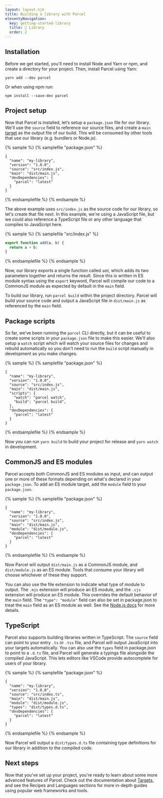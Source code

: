 ```yaml
---
layout: layout.njk
title: Building a library with Parcel
eleventyNavigation:
  key: getting-started-library
  title: 📔 Library
  order: 2
---
```


## Installation

Before we get started, you'll need to install Node and Yarn or npm, and create a directory for your project. Then, install Parcel using Yarn:

```shell
yarn add --dev parcel
```

Or when using npm run:

```shell
npm install --save-dev parcel
```

## Project setup

Now that Parcel is installed, let’s setup a `package.json` file for our library. We'll use the `source` field to reference our source files, and create a `main` [target](/features/targets/) as the output file of our build. This will be consumed by other tools that use our library (e.g. bundlers or Node.js).

{% sample %}
{% samplefile "package.json" %}

```json/3-4
{
  "name": "my-library",
  "version": "1.0.0",
  "source": "src/index.js",
  "main": "dist/main.js",
  "devDependencies": {
    "parcel": "latest"
  }
}
```

{% endsamplefile %}
{% endsample %}

The above example uses `src/index.js` as the source code for our library, so let's create that file next. In this example, we're using a JavaScript file, but we could also reference a TypeScript file or any other language that compiles to JavaScript here.

{% sample %}
{% samplefile "src/index.js" %}

```javascript
export function add(a, b) {
  return a + b;
}
```

{% endsamplefile %}
{% endsample %}

Now, our library exports a single function called `add`, which adds its two parameters together and returns the result. Since this is written in ES module syntax using the `export` keyword, Parcel will compile our code to a CommonJS module as expected by default in the `main` field.

To build our library, run `parcel build` within the project directory. Parcel will build your source code and output a JavaScript file in `dist/main.js` as referenced by the `main` field.

## Package scripts

So far, we’ve been running the `parcel` CLI directly, but it can be useful to create some scripts in your `package.json` file to make this easier. We'll also setup a `watch` script which will watch your source files for changes and rebuild automatically so you don't need to run the `build` script manually in development as you make changes.

{% sample %}
{% samplefile "package.json" %}

```json/5-8
{
  "name": "my-library",
  "version": "1.0.0",
  "source": "src/index.js",
  "main": "dist/main.js",
  "scripts": {
    "watch": "parcel watch",
    "build": "parcel build",
  },
  "devDependencies": {
    "parcel": "latest"
  }
}
```

{% endsamplefile %}
{% endsample %}

Now you can run `yarn build` to build your project for release and `yarn watch` in development.

## CommonJS and ES modules

Parcel accepts both CommonJS and ES modules as input, and can output one or more of these formats depending on what's declared in your `package.json`. To add an ES module target, add the `module` field to your `package.json`.

{% sample %}
{% samplefile "package.json" %}

```json/5
{
  "name": "my-library",
  "version": "1.0.0",
  "source": "src/index.js",
  "main": "dist/main.js",
  "module": "dist/module.js",
  "devDependencies": {
    "parcel": "latest"
  }
}
```

{% endsamplefile %}
{% endsample %}

Now Parcel will output `dist/main.js` as a CommonJS module, and `dist/module.js` as an ES module. Tools that consume your library will choose whichever of these they support.

You can also use the file extension to indicate what type of module to output. The `.mjs` extension will produce an ES module, and the `.cjs` extension will produce an ES module. This overrides the default behavior of the `main` field. The `"type": "module"` field can also be set in package.json to treat the `main` field as an ES module as well. See the [Node.js docs](https://nodejs.org/dist/latest-v16.x/docs/api/packages.html#packages_determining_module_system) for more details.

## TypeScript

Parcel also supports building libraries written in TypeScript. The `source` field can point to your entry `.ts` or `.tsx` file, and Parcel will output JavaScript into your targets automatically. You can also use the `types` field in package.json to point to a `.d.ts` file, and Parcel will generate a typings file alongside the compiled JavaScript. This lets editors like VSCode provide autocomplete for users of your library.

{% sample %}
{% samplefile "package.json" %}

```json/6
{
  "name": "my-library",
  "version": "1.0.0",
  "source": "src/index.ts",
  "main": "dist/main.js",
  "module": "dist/module.js",
  "types": "dist/types.d.ts",
  "devDependencies": {
    "parcel": "latest"
  }
}
```

{% endsamplefile %}
{% endsample %}

Now Parcel will output a `dist/types.d.ts` file containing type definitions for our library in addition to the compiled code.

## Next steps

Now that you’ve set up your project, you're ready to learn about some more advanced features of Parcel. Check out the documentation about [Targets](/features/targets/), and see the Recipes and Languages sections for more in-depth guides using popular web frameworks and tools.
